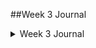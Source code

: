##Week 3 Journal
<details closed>
<summary>
Week 3 Journal
</summary>
Waiting for Input.
<br>
</details>